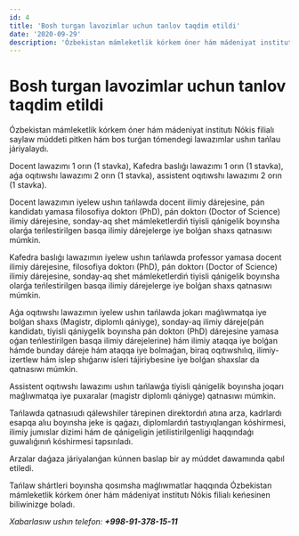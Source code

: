 ```yaml
---
id: 4
title: 'Bosh turgan lavozimlar uchun tanlov taqdim etildi'
date: '2020-09-29'
description: 'Ózbekistan mámleketlik kórkem óner hám mádeniyat institutı Nókis filialı saylaw múddeti pitken hám bos turǵan tómendegi lawazımlar ushın tańlau járiyalaydı'
---
```


# Bosh turgan lavozimlar uchun tanlov taqdim etildi

Ózbekistan mámleketlik kórkem óner hám mádeniyat institutı Nókis filialı saylaw múddeti pitken hám bos turǵan tómendegi lawazımlar ushın tańlau járiyalaydı.

Docent lawazımı 1 orın (1 stavka), Kafedra baslıǵı lawazımı 1 orın (1 stavka), aǵa oqıtıwshı lawazımı 2 orın (1 stavka), assistent oqıtıwshı lawazımı 2 orın (1 stavka).

Docent lawazımın iyelew ushın tańlawda docent ilimiy dárejesine, pán kandidatı yamasa filosofiya doktorı (PhD), pán doktorı (Doctor of Science) ilimiy dárejesine, sonday-aq shet mámleketlerdiń tiyisli qánigelik boyınsha olarǵa teńlestirilgen basqa ilimiy dárejelerge iye bolǵan shaxs qatnasıwı múmkin.

Kafedra baslıǵı lawazımın iyelew ushın tańlawda professor yamasa docent ilimiy dárejesine, filosofiya doktorı (PhD), pán doktorı (Doctor of Science) ilimiy dárejesine, sonday-aq shet mámleketlerdiń tiyisli qánigelik boyınsha olarǵa teńlestirilgen basqa ilimiy dárejelerge iye bolǵan shaxs qatnasıwı múmkin.

Aǵa oqıtıwshı lawazımın iyelew ushın tańlawda jokarı maǵlıwmatqa iye bolǵan shaxs (Magistr, diplomlı qániyge), sonday-aq ilimiy dáreje(pán kandidatı, tiyisli qániygelik boyınsha pán doktorı (PhD) dárejesine yamasa oǵan teńlestirilgen basqa ilimiy dárejelerine) hám ilimiy ataqqa iye bolǵan hámde bunday dáreje hám ataqqa iye bolmaǵan, biraq oqıtıwshılıq, ilimiy-izertlew hám islep shıǵarıw isleri tájiriybesine iye bolǵan shaxslar da qatnasıwı múmkin.

Assistent oqıtıwshı lawazımı ushın tańlawǵa tiyisli qánigelik boyınsha joqarı maǵlıwmatqa iye puxaralar (magistr diplomlı qániyge) qatnasıwı múmkin.

Tańlawda qatnasıudı qálewshiler tárepinen direktordıń atına arza, kadrlardı esapqa alıu boyınsha jeke is qaǵazı, diplomlardıń tastıyıqlangan kóshirmesi, ilimiy jumıslar dizimi hám de qánigeligin jetilistirilgenligi haqqındaǵı guwalıǵınıń kóshirmesi tapsırıladı.

Arzalar daǵaza járiyalanǵan kúnnen baslap bir ay múddet dawamında qabıl etiledi.

Tańlaw shártleri boyınsha qosımsha maǵlıwmatlar haqqında Ózbekistan mámleketlik kórkem óner hám mádeniyat institutı Nókis filialı keńesinen biliwinizge boladı.

_Xabarlasıw ushın telefon: **+998-91-378-15-11**_
